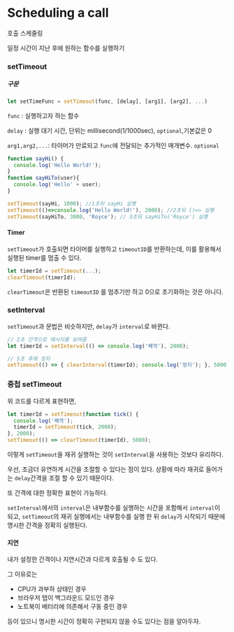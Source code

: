 # Scheduling a call

호출 스케줄링

일정 시간이 지난 후에 원하는 함수를 실행하기

### setTimeout

##### 구문

```js
let setTimeFunc = setTimeout(func, [delay], [arg1], [arg2], ...)
```

`func` : 실행하고자 하는 함수

`delay` : 실행 대기 시간, 단위는 millisecond(1/1000sec), `optional`,기본값은 0

`arg1,arg2,...`: 타이머가 만료되고 `func`에 전달되는 추가적인 매개변수. `optional`

```js
function sayHi() {
  console.log('Hello World!');
}
function sayHiTo(user){
  console.log('Hello' + user);
}

setTimeout(sayHi, 1000); //1초뒤 sayHi 실행
setTimeout(()=>console.log('Hello World!'), 2000); //2초뒤 ()=> 실행
setTimeout(sayHiTo, 3000, 'Royce'); // 3초뒤 sayHiTo('Royce') 실행
```



#### Timer

`setTimeout`가 호출되면 타이머를 실행하고 `timeoutID`를 반환하는데, 이를 활용해서 실행된 timer를 멈출 수 있다.

```js
let timerId = setTimeout(...); 
clearTimeout(timerId);
```

`clearTimeout`은 반환된 `timeoutID` 를 멈추기만 하고 0으로 초기화하는 것은 아니다.



### setInterval

`setTimeout`과 문법은 비슷하지만, `delay`가 `interval`로 바뀐다.

```js
// 2초 간격으로 메시지를 보여줌
let timerId = setInterval(() => console.log('째깍'), 2000);

// 5초 후에 정지
setTimeout(() => { clearInterval(timerId); console.log('정지'); }, 5000);
```

### 중첩 setTimeout

위 코드를 다르게 표현하면,

```js
let timerId = setTimeout(function tick() {
  console.log('째깍');
  timerId = setTimeout(tick, 2000);
}, 2000);
setTimeout(() => clearTimeout(timerId), 5000);
```

이렇게 `setTimeout`을 재귀 실행하는 것이 `setInterval`을 사용하는 것보다 유리하다.

우선, 조금더 유연하게 시간을 조절할 수 있다는 점이 있다. 상황에 따라 재귀로 들어가는 `delay`간격을 조절 할 수 있기 때문이다.

또 간격에 대한 정확한 표현이 가능하다.

`setInterval`에서의 `interval`은 내부함수를 실행하는 시간을 포함해서 `interval`이 되고, `setTimeout`의 재귀 실행에서는 내부함수를 실행 한 뒤 `delay`가 시작되기 때문에 명시한 간격을 정확히 실행된다.

#### 지연

내가 설정한 간격이나 지연시간과 다르게 호출될 수 도 있다.

 그 이유로는 

- CPU가 과부하 상태인 경우
- 브라우저 탭이 백그라운드 모드인 경우
- 노트북이 배터리에 의존해서 구동 중인 경우

등이 있으니 명시한 시간이 정확히 구현되지 않을 수도 있다는 점을 알아두자.



